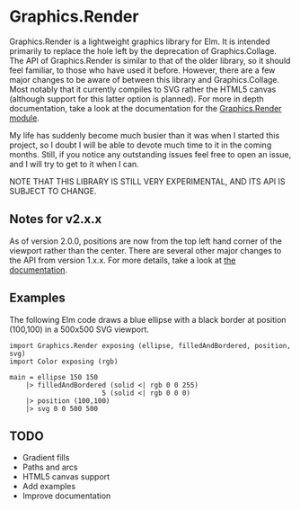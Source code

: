 # Graphics.Render

Graphics.Render is a lightweight graphics library for Elm. It is intended primarily to
replace the hole left by the deprecation of Graphics.Collage. The API of Graphics.Render
is similar to that of the older library, so it should feel familiar, to those who have
used it before. However, there are a few major changes to be aware of between this library
and Graphics.Collage. Most notably that it currently compiles to SVG rather the HTML5 canvas
(although support for this latter option is planned). For more in depth documentation, take a
look at the documentation for the [Graphics.Render module](http://package.elm-lang.org/packages/Kwarrtz/render/latest/Graphics-Render).

My life has suddenly become much busier than it was when I started this project, so I doubt I will be
able to devote much time to it in the coming months. Still, if you notice any outstanding issues
feel free to open an issue, and I will try to get to it when I can.

NOTE THAT THIS LIBRARY IS STILL VERY EXPERIMENTAL, AND ITS API IS SUBJECT TO CHANGE.

## Notes for v2.x.x

As of version 2.0.0, positions are now from the top left hand corner of the viewport rather than the center. There are several other major changes to the API from version 1.x.x. For more details, take a look at [the
documentation](http://package.elm-lang.org/packages/Kwarrtz/render/latest/Graphics-Render).

## Examples

The following Elm code draws a blue ellipse with a black border at position (100,100) in a
500x500 SVG viewport.

    import Graphics.Render exposing (ellipse, filledAndBordered, position, svg)
    import Color exposing (rgb)

    main = ellipse 150 150
        |> filledAndBordered (solid <| rgb 0 0 255)
                           5 (solid <| rgb 0 0 0)
        |> position (100,100)
        |> svg 0 0 500 500

## TODO

* Gradient fills
* Paths and arcs
* HTML5 canvas support
* Add examples
* Improve documentation
